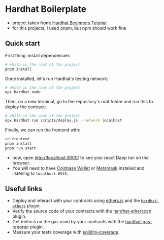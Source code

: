 # Hardhat Boilerplate

- project taken from: [Hardhat Beginners Tutorial](https://hardhat.org/tutorial)
- for this projects, I used pnpm, but npm should work fine

## Quick start

First thing: install dependencies

```sh
# while in the root of the project
pnpm install
```

Once installed, let's run Hardhat's testing network:

```sh
# while in the root of the project
npx hardhat node
```

Then, on a new terminal, go to the repository's root folder and run this to deploy the contract:

```sh
# while in the root of the project
npx hardhat run scripts/deploy.js --network localhost
```

Finally, we can run the frontend with:

```sh
cd frontend
pnpm install
pnpm run start
```

- now, open [http://localhost:3000/](http://localhost:3000/) to see your react Dapp run on the browser.
- You will need to have [Coinbase Wallet](https://www.coinbase.com/wallet) or [Metamask](https://metamask.io) installed and listening to `localhost 8545`.



## Useful links
- Deploy and interact with your contracts using [ethers.js](https://docs.ethers.io/v5/) and the [`hardhat-ethers`](https://hardhat.org/hardhat-runner/plugins/nomiclabs-hardhat-ethers) plugin.
- Verify the source code of your contracts with the [hardhat-etherscan](https://hardhat.org/hardhat-runner/plugins/nomiclabs-hardhat-etherscan) plugin.
- Get metrics on the gas used by your contracts with the [hardhat-gas-reporter](https://github.com/cgewecke/hardhat-gas-reporter) plugin.
- Measure your tests coverage with [solidity-coverage](https://github.com/sc-forks/solidity-coverage).
